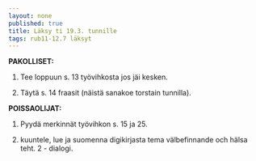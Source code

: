 ```yaml
---
layout: none
published: true
title: Läksy ti 19.3. tunnille
tags: rub11-12.7 läksyt
---
```

**PAKOLLISET:**

1. Tee loppuun s. 13 työvihkosta jos jäi kesken.

2. Täytä s. 14 fraasit (näistä sanakoe torstain tunnilla).

**POISSAOLIJAT:**

1. Pyydä merkinnät työvihkon s. 15 ja 25.

2. kuuntele, lue ja suomenna digikirjasta tema välbefinnande och hälsa teht. 2 - dialogi.